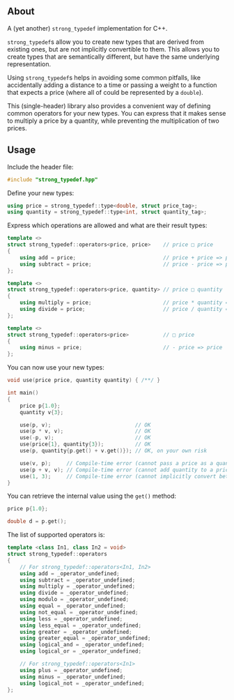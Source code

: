 ## About

A (yet another) `strong_typedef` implementation for C++.

`strong_typedef`s allow you to create new types that are derived from existing ones, but are not implicitly convertible to them. This allows you to create types that are semantically different, but have the same underlying representation.

Using `strong_typedef`s helps in avoiding some common pitfalls, like accidentally adding a distance to a time or passing a weight to a function that expects a price (where all of could be represented by a `double`).

This (single-header) library also provides a convenient way of defining common operators for your new types. You can express that it makes sense to multiply a price by a quantity, while preventing the multiplication of two prices.

## Usage

Include the header file:

```cpp
#include "strong_typedef.hpp"
```

Define your new types:

```cpp
using price = strong_typedef::type<double, struct price_tag>;
using quantity = strong_typedef::type<int, struct quantity_tag>;
```

Express which operations are allowed and what are their result types:

```cpp
template <>
struct strong_typedef::operators<price, price>    // price □ price
{
    using add = price;                            // price + price => price
    using subtract = price;                       // price - price => price
};

template <>
struct strong_typedef::operators<price, quantity> // price □ quantity
{
    using multiply = price;                       // price * quantity => price
    using divide = price;                         // price / quantity => price
};

template <>
struct strong_typedef::operators<price>           // □ price
{
    using minus = price;                          // - price => price
};
```

You can now use your new types:

```cpp
void use(price price, quantity quantity) { /**/ }

int main()
{
    price p{1.0};
    quantity v{3};

    use(p, v);                           // OK
    use(p * v, v);                       // OK
    use(-p, v);                          // OK
    use(price{1}, quantity{3});          // OK
    use(p, quantity{p.get() + v.get()}); // OK, on your own risk

    use(v, p);     // Compile-time error (cannot pass a price as a quantity and vice versa)
    use(p + v, v); // Compile-time error (cannot add quantity to a price)
    use(1, 3);     // Compile-time error (cannot implicitly convert between a number and price/quantity)
}
```

You can retrieve the internal value using the `get()` method:

```cpp
price p{1.0};

double d = p.get();
```

The list of supported operators is:

```cpp
template <class In1, class In2 = void>
struct strong_typedef::operators
{
    // For strong_typedef::operators<In1, In2>
    using add = _operator_undefined;
    using subtract = _operator_undefined;
    using multiply = _operator_undefined;
    using divide = _operator_undefined;
    using modulo = _operator_undefined;
    using equal = _operator_undefined;
    using not_equal = _operator_undefined;
    using less = _operator_undefined;
    using less_equal = _operator_undefined;
    using greater = _operator_undefined;
    using greater_equal = _operator_undefined;
    using logical_and = _operator_undefined;
    using logical_or = _operator_undefined;

    // For strong_typedef::operators<In1>
    using plus = _operator_undefined;
    using minus = _operator_undefined;
    using logical_not = _operator_undefined;
};
```

